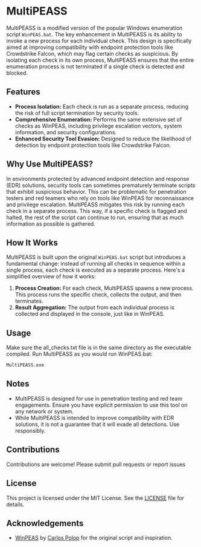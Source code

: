 # MultiPEASS

MultiPEASS is a modified version of the popular Windows enumeration script `WinPEAS.bat`. The key enhancement in MultiPEASS is its ability to invoke a new process for each individual check. This design is specifically aimed at improving compatibility with endpoint protection tools like Crowdstrike Falcon, which may flag certain checks as suspicious. By isolating each check in its own process, MultiPEASS ensures that the entire enumeration process is not terminated if a single check is detected and blocked.

## Features

- **Process Isolation:** Each check is run as a separate process, reducing the risk of full script termination by security tools.
- **Comprehensive Enumeration:** Performs the same extensive set of checks as WinPEAS, including privilege escalation vectors, system information, and security configurations.
- **Enhanced Security Tool Evasion:** Designed to reduce the likelihood of detection by endpoint protection tools like Crowdstrike Falcon.

## Why Use MultiPEASS?

In environments protected by advanced endpoint detection and response (EDR) solutions, security tools can sometimes prematurely terminate scripts that exhibit suspicious behavior. This can be problematic for penetration testers and red teamers who rely on tools like WinPEAS for reconnaissance and privilege escalation. MultiPEASS mitigates this risk by running each check in a separate process. This way, if a specific check is flagged and halted, the rest of the script can continue to run, ensuring that as much information as possible is gathered.

## How It Works

MultiPEASS is built upon the original `WinPEAS.bat` script but introduces a fundamental change: instead of running all checks in sequence within a single process, each check is executed as a separate process. Here's a simplified overview of how it works:

1. **Process Creation:** For each check, MultiPEASS spawns a new process. This process runs the specific check, collects the output, and then terminates.
2. **Result Aggregation:** The output from each individual process is collected and displayed in the console, just like in WinPEAS.

## Usage

Make sure the all_checks.txt file is in the same directory as the executable compiled.
Run MultiPEASS as you would run WinPEAS.bat:

```bash
MultiPEASS.exe
```

## Notes

- MultiPEASS is designed for use in penetration testing and red team engagements. Ensure you have explicit permission to use this tool on any network or system.
- While MultiPEASS is intended to improve compatibility with EDR solutions, it is not a guarantee that it will evade all detections. Use responsibly.

## Contributions

Contributions are welcome! Please submit pull requests or report issues

## License

This project is licensed under the MIT License. See the [LICENSE](LICENSE) file for details.

## Acknowledgements

- [WinPEAS](https://github.com/carlospolop/PEASS-ng) by [Carlos Polop](https://github.com/carlospolop) for the original script and inspiration.

